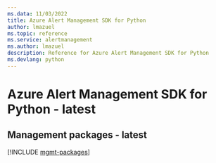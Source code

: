 ```yaml
---
ms.data: 11/03/2022
title: Azure Alert Management SDK for Python
author: lmazuel
ms.topic: reference
ms.service: alertmanagement
ms.author: lmazuel
description: Reference for Azure Alert Management SDK for Python
ms.devlang: python
---
```

# Azure Alert Management SDK for Python - latest

## Management packages - latest
[!INCLUDE [mgmt-packages](alert-management-mgmt-index.md)]